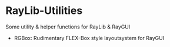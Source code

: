 # RayLib-Utilities
Some utility &amp; helper functions for RayLib &amp; RayGUI

  - RGBox: Rudimentary FLEX-Box style layoutsystem for RayGUI

